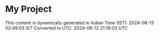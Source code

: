 # My Project

This content is dynamically generated in Indian Time (IST): 2024-06-13 02:49:03 IST
Converted to UTC: 2024-06-12 21:19:03 UTC
